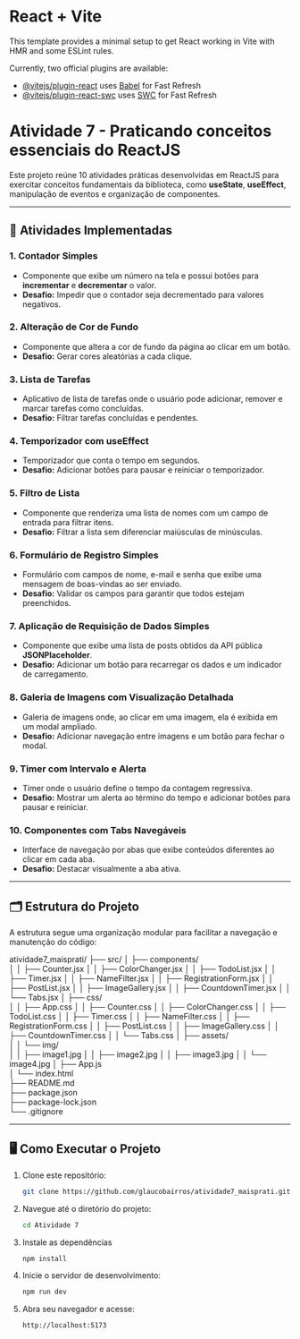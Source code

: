 # React + Vite

This template provides a minimal setup to get React working in Vite with HMR and some ESLint rules.

Currently, two official plugins are available:

- [@vitejs/plugin-react](https://github.com/vitejs/vite-plugin-react/blob/main/packages/plugin-react/README.md) uses [Babel](https://babeljs.io/) for Fast Refresh
- [@vitejs/plugin-react-swc](https://github.com/vitejs/vite-plugin-react-swc) uses [SWC](https://swc.rs/) for Fast Refresh

# Atividade 7 - Praticando conceitos essenciais do ReactJS

Este projeto reúne 10 atividades práticas desenvolvidas em ReactJS para exercitar conceitos fundamentais da biblioteca, como **useState**, **useEffect**, manipulação de eventos e organização de componentes.

---

## 🚀 **Atividades Implementadas**

### **1. Contador Simples**
- Componente que exibe um número na tela e possui botões para **incrementar** e **decrementar** o valor.
- **Desafio:** Impedir que o contador seja decrementado para valores negativos.

### **2. Alteração de Cor de Fundo**
- Componente que altera a cor de fundo da página ao clicar em um botão.
- **Desafio:** Gerar cores aleatórias a cada clique.

### **3. Lista de Tarefas**
- Aplicativo de lista de tarefas onde o usuário pode adicionar, remover e marcar tarefas como concluídas.
- **Desafio:** Filtrar tarefas concluídas e pendentes.

### **4. Temporizador com useEffect**
- Temporizador que conta o tempo em segundos.
- **Desafio:** Adicionar botões para pausar e reiniciar o temporizador.

### **5. Filtro de Lista**
- Componente que renderiza uma lista de nomes com um campo de entrada para filtrar itens.
- **Desafio:** Filtrar a lista sem diferenciar maiúsculas de minúsculas.

### **6. Formulário de Registro Simples**
- Formulário com campos de nome, e-mail e senha que exibe uma mensagem de boas-vindas ao ser enviado.
- **Desafio:** Validar os campos para garantir que todos estejam preenchidos.

### **7. Aplicação de Requisição de Dados Simples**
- Componente que exibe uma lista de posts obtidos da API pública **JSONPlaceholder**.
- **Desafio:** Adicionar um botão para recarregar os dados e um indicador de carregamento.

### **8. Galeria de Imagens com Visualização Detalhada**
- Galeria de imagens onde, ao clicar em uma imagem, ela é exibida em um modal ampliado.
- **Desafio:** Adicionar navegação entre imagens e um botão para fechar o modal.

### **9. Timer com Intervalo e Alerta**
- Timer onde o usuário define o tempo da contagem regressiva.
- **Desafio:** Mostrar um alerta ao término do tempo e adicionar botões para pausar e reiniciar.

### **10. Componentes com Tabs Navegáveis**
- Interface de navegação por abas que exibe conteúdos diferentes ao clicar em cada aba.
- **Desafio:** Destacar visualmente a aba ativa.

---

## 🗂 **Estrutura do Projeto**

A estrutura segue uma organização modular para facilitar a navegação e manutenção do código:

atividade7_maisprati/
├── src/
│   ├── components/      
│   │   ├── Counter.jsx
│   │   ├── ColorChanger.jsx
│   │   ├── TodoList.jsx
│   │   ├── Timer.jsx
│   │   ├── NameFilter.jsx
│   │   ├── RegistrationForm.jsx
│   │   ├── PostList.jsx
│   │   ├── ImageGallery.jsx
│   │   ├── CountdownTimer.jsx
│   │   └── Tabs.jsx
│   ├── css/             
│   │   ├── App.css
│   │   ├── Counter.css
│   │   ├── ColorChanger.css
│   │   ├── TodoList.css
│   │   ├── Timer.css
│   │   ├── NameFilter.css
│   │   ├── RegistrationForm.css
│   │   ├── PostList.css
│   │   ├── ImageGallery.css
│   │   ├── CountdownTimer.css
│   │   └── Tabs.css
│   ├── assets/          
│   │   └── img/         
│   │       ├── image1.jpg
│   │       ├── image2.jpg
│   │       ├── image3.jpg
│   │       └── image4.jpg
│   ├── App.js           
│   └── index.html       
├── README.md            
├── package.json         
├── package-lock.json    
└── .gitignore           

---

## 🖥 **Como Executar o Projeto**

1. Clone este repositório:
   ```bash
   git clone https://github.com/glaucobairros/atividade7_maisprati.git

2. Navegue até o diretório do projeto:
   ```bash
   cd Atividade 7

3. Instale as dependências
   ```bash
   npm install

4. Inicie o servidor de desenvolvimento:
   ```bash
   npm run dev

5. Abra seu navegador e acesse:
   ```bash
   http://localhost:5173
